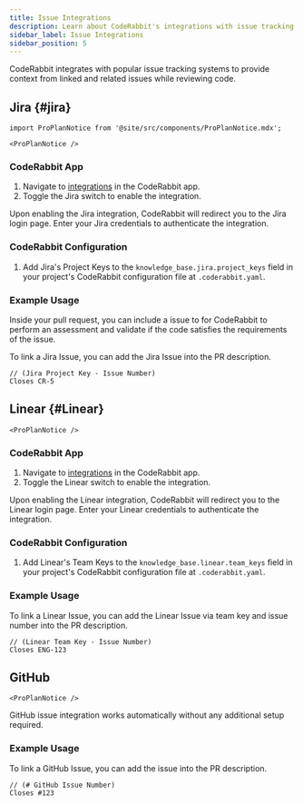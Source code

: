 ```yaml
---
title: Issue Integrations
description: Learn about CodeRabbit's integrations with issue tracking systems like Jira and Linear.
sidebar_label: Issue Integrations
sidebar_position: 5
---
```


CodeRabbit integrates with popular issue tracking systems to provide context from linked and related issues while reviewing code.

## Jira {#jira}

```mdx-code-block
import ProPlanNotice from '@site/src/components/ProPlanNotice.mdx';

<ProPlanNotice />
```

### CodeRabbit App

1. Navigate to [integrations][integrations] in the CodeRabbit app.
2. Toggle the Jira switch to enable the integration.

Upon enabling the Jira integration, CodeRabbit will redirect you to the Jira login page. Enter your Jira credentials to authenticate the integration.

### CodeRabbit Configuration

1. Add Jira's Project Keys to the `knowledge_base.jira.project_keys` field in your project's CodeRabbit configuration file at `.coderabbit.yaml`.

### Example Usage

Inside your pull request, you can include a issue to for CodeRabbit to perform an assessment and validate if the code satisfies the requirements of the issue.

To link a Jira Issue, you can add the Jira Issue into the PR description.

```text
// (Jira Project Key - Issue Number)
Closes CR-5
```

## Linear {#Linear}

```mdx-code-block
<ProPlanNotice />
```

### CodeRabbit App

1. Navigate to [integrations][integrations] in the CodeRabbit app.
2. Toggle the Linear switch to enable the integration.

Upon enabling the Linear integration, CodeRabbit will redirect you to the Linear login page. Enter your Linear credentials to authenticate the integration.

### CodeRabbit Configuration

1. Add Linear's Team Keys to the `knowledge_base.linear.team_keys` field in your project's CodeRabbit configuration file at `.coderabbit.yaml`.

[integrations]: https://app.coderabbit.ai/integrations

### Example Usage

To link a Linear Issue, you can add the Linear Issue via team key and issue number into the PR description.

```text
// (Linear Team Key - Issue Number)
Closes ENG-123
```

## GitHub

```mdx-code-block
<ProPlanNotice />
```

GitHub issue integration works automatically without any additional setup required.

### Example Usage

To link a GitHub Issue, you can add the issue into the PR description.

```text
// (# GitHub Issue Number)
Closes #123
```
